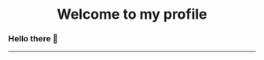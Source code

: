 <h1 align="center">Welcome to my profile</h1>
<h3 align="left">Hello there 👋</h3>

---
<!--
#### Stats
<div>
  <img align="center" src="https://github-readme-stats.vercel.app/api?username=niklasWag&show_icons=true&theme=chartreuse-dark&locale=en&count_private=true&custom_title=My GitHub Stats" alt="niklasWag" />   
  <img align="center" src="https://github-readme-stats.vercel.app/api/top-langs/?username=niklasWag&layout=compact&theme=chartreuse-dark&count_private=true" alt="niklasWag" />
</div>
-->




<!--
**Niklas227/Niklas227** is a ✨ _special_ ✨ repository because its `README.md` (this file) appears on your GitHub profile.

Here are some ideas to get you started:

- 🔭 I’m currently working on ...
- 🌱 I’m currently learning ...
- 👯 I’m looking to collaborate on ...
- 🤔 I’m looking for help with ...
- 💬 Ask me about ...
- 📫 How to reach me: ...
- 😄 Pronouns: ...
- ⚡ Fun fact: ...
-->
